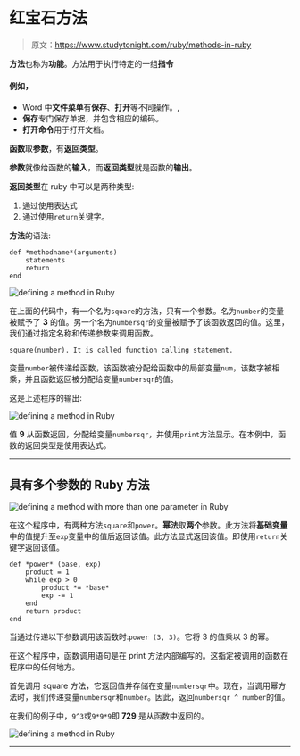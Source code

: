 # 红宝石方法

> 原文：<https://www.studytonight.com/ruby/methods-in-ruby>

**方法**也称为**功能**。方法用于执行特定的一组**指令**

#### 例如，

*   Word 中**文件菜单**有**保存**、**打开**等不同操作。,
*   **保存**专门保存单据，并包含相应的编码。
*   **打开命令**用于打开文档。

**函数**取**参数**，有**返回类型**。

**参数**就像给函数的**输入**，而**返回类型**就是函数的**输出**。

**返回类型**在 ruby 中可以是两种类型:

1.  通过使用表达式
2.  通过使用`return`关键字。

**方法**的语法:

```
def *methodname*(arguments)
    statements
    return
end
```

![defining a method in Ruby](../Images/7e93dfc668fd66eea831f0223c0362c8.png)

在上面的代码中，有一个名为`square`的方法，只有一个参数。名为`number`的变量被赋予了 **3** 的值。另一个名为`numbersqr`的变量被赋予了该函数返回的值。这里，我们通过指定名称和传递参数来调用函数。

```
square(number). It is called function calling statement.
```

变量`number`被传递给函数，该函数被分配给函数中的局部变量`num`，该数字被相乘，并且函数返回被分配给变量`numbersqr`的值。

这是上述程序的输出:

![defining a method in Ruby](../Images/352a92db71b7cb32bb80a88a40d831d0.png)

值 **9** 从函数返回，分配给变量`numbersqr`，并使用`print`方法显示。在本例中，函数的返回类型是使用表达式。

* * *

## 具有多个参数的 Ruby 方法

![defining a method with more than one parameter in Ruby](../Images/be9c588d9b1db37af3ff146f6dd5c187.png)

在这个程序中，有两种方法`square`和`power`。**幂法**取**两个**参数。此方法将**基础变量**中的值提升至`exp`变量中的值后返回该值。此方法显式返回该值。即使用`return`关键字返回该值。

```
def *power* (base, exp)
    product = 1
    while exp > 0
        product *= *base*
        exp -= 1
    end
    return product
end
```

当通过传递以下参数调用该函数时:`power (3, 3)`。它将 3 的值乘以 3 的幂。

在这个程序中，函数调用语句是在 print 方法内部编写的。这指定被调用的函数在程序中的任何地方。

首先调用 square 方法，它返回值并存储在变量`numbersqr`中。现在，当调用幂方法时，我们传递变量`numbersqr`和`number`。因此，返回`numbersqr ^ number`的值。

在我们的例子中，`9^3`或`9*9*9`即 **729** 是从函数中返回的。

![defining a method in Ruby](../Images/93e6343850beeabeec7684474d4b4324.png)

* * *